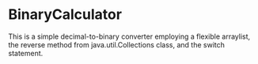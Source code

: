 # BinaryCalculator
This is a simple decimal-to-binary converter employing a flexible arraylist, the reverse method from java.util.Collections class, and the switch statement. 
